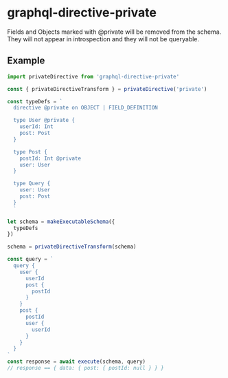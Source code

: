 # graphql-directive-private

Fields and Objects marked with @private will be removed from the schema. They will not appear in introspection and they will not be queryable.

## Example

```js
import privateDirective from 'graphql-directive-private'

const { privateDirectiveTransform } = privateDirective('private')

const typeDefs = `
  directive @private on OBJECT | FIELD_DEFINITION

  type User @private {
    userId: Int
    post: Post
  }

  type Post {
    postId: Int @private
    user: User
  }

  type Query {
    user: User
    post: Post
  }
  `

let schema = makeExecutableSchema({
  typeDefs
})

schema = privateDirectiveTransform(schema)

const query = `
  query {
    user {
      userId
      post {
        postId
      }
    }
    post {
      postId
      user {
        userId
      }
    }
  }
`
const response = await execute(schema, query)
// response == { data: { post: { postId: null } } }
```